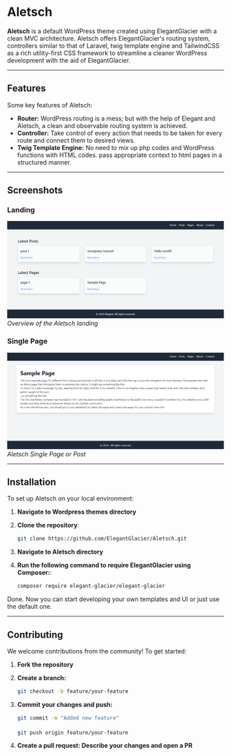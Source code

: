# Aletsch

**Aletsch** is a default WordPress theme created using ElegantGlacier with a clean MVC architecture. Aletsch offers ElegantGlacier's routing system, controllers similar to that of Laravel, twig template engine and TailwindCSS as a rich utility-first CSS framework to streamline a cleaner WordPress development with the aid of ElegantGlacier.

---

## Features

Some key features of Aletsch:

- **Router:** 
WordPress routing is a mess; but with the help of Elegant and Aletsch, a clean and observable routing system is achieved.
- **Controller:**
Take control of every action that needs to be taken for every route and connect them to desired views. 
- **Twig Template Engine:**
No need to mix up php codes and WordPress functions with HTML codes. pass appropriate context to html pages in a structured manner. 


---

## Screenshots

### Landing

![Landing Screenshot](images/home.png)
*Overview of the Aletsch landing*

### Single Page

![Single Page Screenshot](images/single.png) 
*Aletsch Single Page or Post*

---

## Installation

To set up Aletsch on your local environment:

1. **Navigate to Wordpress themes directory**

2. **Clone the repository**:
   ```bash
   git clone https://github.com/ElegantGlacier/Aletsch.git

3. **Navigate to Aletsch directory**

4. **Run the following command to require ElegantGlacier using Composer:**:
   ```bash
   composer require elegant-glacier/elegant-glacier

Done. Now you can start developing your own templates and UI or just use the default one.

---

## Contributing

We welcome contributions from the community! To get started:

1. **Fork the repository**

2. **Create a branch:**
    ```bash
    git checkout -b feature/your-feature

3. **Commit your changes and push:**
    ```bash
    git commit -m "Added new feature"
    
    git push origin feature/your-feature

4. **Create a pull request: Describe your changes and open a PR**